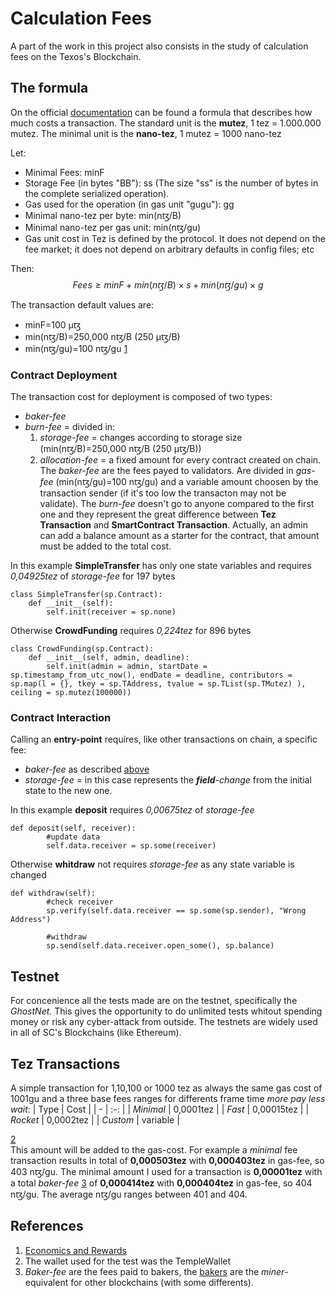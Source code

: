 # Calculation Fees
A part of the work in this project also consists in the study of calculation fees on the Texos's Blockchain.

## The formula
On the official [documentation](https://opentezos.com/tezos-basics/economics-and-rewards/) can be found a formula that describes how much costs a transaction.
The standard unit is the **mutez**, 1 tez = 1.000.000 mutez.
The minimal unit is the **nano-tez**, 1 mutez = 1000 nano-tez 

Let: 
* Minimal Fees: minF
* Storage Fee (in bytes "BB"): ss 
  (The size "ss" is the number of bytes in the complete serialized operation).
* Gas used for the operation (in gas unit "gugu​"): gg
* Minimal nano-tez per byte: min(nꜩ/B)
* Minimal nano-tez per gas unit: min(nꜩ/gu)
* Gas unit cost in Tez is defined by the protocol. It does not depend on the fee market; it does not depend on arbitrary defaults in config files; etc 
  
Then:
$$Fees≥minF​+min(nꜩ/B)×s+min(nꜩ/gu​)×g$$

The transaction default values are:
* minF=100 µꜩ
* min(nꜩ/B)=250,000 nꜩ/B (250 µꜩ/B)
* min(nꜩ/gu)=100 nꜩ/gu​ 
 [1](#References)

### Contract Deployment
The transaction cost for deployment is composed of two types:
* *baker-fee*
* *burn-fee* = divided in:
  1. *storage-fee* = changes according to storage size (min(nꜩ/B)=250,000 nꜩ/B (250 µꜩ/B))
  2. *allocation-fee* = a fixed amount for every contract created on chain.
The *baker-fee* are the fees payed to validators. Are divided in *gas-fee* (min(nꜩ/gu)=100 nꜩ/gu) and a variable amount choosen by the transaction sender (if it's too low the transacton may not be validate).
The *burn-fee* doesn't go to anyone compared to the first one and they represent the great difference between **Tez Transaction** and **SmartContract Transaction**.
Actually, an admin can add a balance amount as a starter for the contract, that amount must be added to the total cost.

In this example **SimpleTransfer** has only one state variables and requires *0,04925tez* of *storage-fee* for 197 bytes
```
class SimpleTransfer(sp.Contract):
    def __init__(self):
        self.init(receiver = sp.none)
```
Otherwise **CrowdFunding** requires *0,224tez* for 896 bytes
```
class CrowdFunding(sp.Contract):
    def __init__(self, admin, deadline):
        self.init(admin = admin, startDate = sp.timestamp_from_utc_now(), endDate = deadline, contributors = sp.map(l = {}, tkey = sp.TAddress, tvalue = sp.TList(sp.TMutez) ), ceiling = sp.mutez(100000))
```
### Contract Interaction
Calling an **entry-point** requires, like other transactions on chain, a specific fee:
* *baker-fee* as described [above](#contract-deployment)
* *storage-fee* = in this case represents the ***field**-change* from the initial state to the new one.

In this example **deposit** requires *0,00675tez* of *storage-fee*
```
def deposit(self, receiver):
        #update data
        self.data.receiver = sp.some(receiver)
```
Otherwise **whitdraw** not requires *storage-fee* as any state variable is changed
```
def withdraw(self):
        #check receiver
        sp.verify(self.data.receiver == sp.some(sp.sender), "Wrong Address")

        #withdraw
        sp.send(self.data.receiver.open_some(), sp.balance)
```

## Testnet
For concenience all the tests made are on the testnet, specifically the *GhostNet*.
This gives the opportunity to do unlimited tests whitout spending money or risk any cyber-attack from outside.
The testnets are widely used in all of SC's Blockchains (like Ethereum).

## Tez Transactions
A simple transaction for 1,10,100 or 1000 tez as always the same gas cost of 1001gu and a three base fees ranges for differents frame time *more pay less wait*:
| Type | Cost |
| - | :-: |
| *Minimal* | 0,0001tez  |
| *Fast*    | 0,00015tez |
| *Rocket*  | 0,0002tez  |
| *Custom*  |  variable  | 

[2](#References)   
This amount will be added to the gas-cost.
For example a *minimal* fee transaction results in total of **0,000503tez** with **0,000403tez** in gas-fee, so 403 nꜩ/gu.
The minimal amount I used for a transaction is **0,00001tez** with a total *baker-fee* [3](#References) of **0,000414tez** with **0,000404tez** in gas-fee, so 404 nꜩ/gu.
The average nꜩ/gu ranges between 401 and 404.


## References
1. [Economics and Rewards](https://opentezos.com/tezos-basics/economics-and-rewards/)
2. The wallet used for the test was the TempleWallet
3. *Baker-fee* are the fees paid to bakers, the [bakers](https://opentezos.com/baking/baking_explained/) are the *miner*-equivalent for other blockchains (with some differents).
